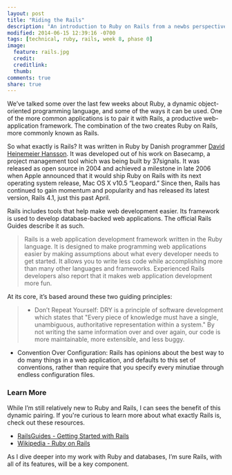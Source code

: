 ```yaml
---
layout: post
title: "Riding the Rails"
description: "An introduction to Ruby on Rails from a newbs perspective"
modified: 2014-06-15 12:39:16 -0700
tags: [technical, ruby, rails, week 8, phase 0]
image:
  feature: rails.jpg
  credit: 
  creditlink: 
  thumb: 
comments: true
share: true
---
```


We’ve talked some over the last few weeks about Ruby, a dynamic object-oriented programming language, and some of the ways it can be used. One of the more common applications is to pair it with Rails, a productive web-application framework. The combination of the two creates Ruby on Rails, more commonly known as Rails.

<!-- <figure><img src="../images/rails.jpg" alt="Close-up of train tracks" width="100%"></figure> -->

So what exactly is Rails? It was written in Ruby by Danish programmer [David Heinemeier Hansson](http://en.wikipedia.org/wiki/David_Heinemeier_Hansson). It was developed out of his work on Basecamp, a project management tool which was being built by 37signals. It was released as open source in 2004 and achieved a milestone in late 2006 when Apple announced that it would ship Ruby on Rails with its next operating system release, Mac  OS X v10.5 “Leopard.” Since then, Rails has continued to gain momentum and popularity and has released its latest version, Rails 4.1, just this past April. 

Rails includes tools that help make web development easier. Its framework is used to develop database-backed web applications. The official Rails Guides describe it as such.

> Rails is a web application development framework written in the Ruby language. It is designed to make programming web applications easier by making assumptions about what every developer needs to get started. It allows you to write less code while accomplishing more than many other languages and frameworks. Experienced Rails developers also report that it makes web application development more fun.

At its core, it’s based around these two guiding principles: 

> * Don’t Repeat Yourself: DRY is a principle of software development which states that "Every piece of knowledge must have a single, unambiguous, authoritative representation within a system." By not writing the same information over and over again, our code is more maintainable, more extensible, and less buggy.
* Convention Over Configuration: Rails has opinions about the best way to do many things in a web application, and defaults to this set of conventions, rather than require that you specify every minutiae through endless configuration files.

### Learn More

While I’m still relatively new to Ruby and Rails, I can sees the benefit of this dynamic pairing. If you're curious to learn more about what exactly Rails is, check out these resources. 

* [RailsGuides - Getting Started with Rails](http://guides.rubyonrails.org/getting_started.html)
* [Wikipedia - Ruby on Rails](http://en.wikipedia.org/wiki/Ruby_on_Rails)

As I dive deeper into my work with Ruby and databases, I’m sure Rails, with all of its features, will be a key component.